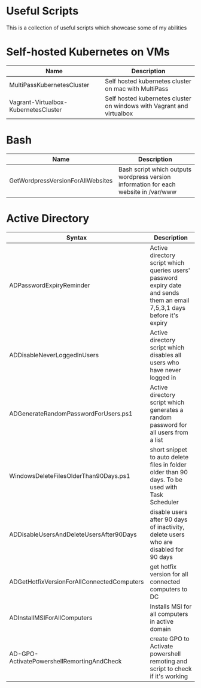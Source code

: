 
# Useful Scripts
This is a collection of useful scripts which showcase some of my abilities 

# Self-hosted Kubernetes on VMs
| Name      | Description |
| ----------- | ----------- |
| MultiPassKubernetesCluster | Self hosted kubernetes cluster on mac with MultiPass |
| Vagrant-Virtualbox-KubernetesCluster | Self hosted kubernetes cluster on windows with Vagrant and virtualbox |

# Bash
| Name      | Description |
| ----------- | ----------- |
| GetWordpressVersionForAllWebsites | Bash script which outputs wordpress version information for each website in /var/www |

# Active Directory
| Syntax      | Description |
| ----------- | ----------- |
| ADPasswordExpiryReminder | Active directory script which queries users' password expiry date and sends them an email 7,5,3,1 days before it's expiry |
| ADDisableNeverLoggedInUsers | Active directory script which disables all users who have never logged in |
| ADGenerateRandomPasswordForUsers.ps1 | Active directory script which generates a random password for all users from a list |
| WindowsDeleteFilesOlderThan90Days.ps1 | short snippet to auto delete files in folder older than 90 days. To be used with Task Scheduler |
| ADDisableUsersAndDeleteUsersAfter90Days | disable users after 90 days of inactivity, delete users who are disabled for 90 days |
| ADGetHotfixVersionForAllConnectedComputers | get hotfix version for all connected computers to DC |
| ADInstallMSIForAllComputers | Installs MSI for all computers in active domain |
| AD-GPO-ActivatePowershellRemortingAndCheck | create GPO to Activate powershell remoting and script to check if it's working |


